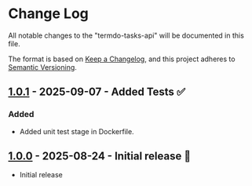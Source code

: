 # Change Log

All notable changes to the "termdo-tasks-api" will be documented in this file.

The format is based on [Keep a Changelog](https://keepachangelog.com/en/1.0.0/), and this project adheres to [Semantic Versioning](https://semver.org/spec/v2.0.0.html).

## [1.0.1] - 2025-09-07 - Added Tests ✅

### Added

- Added unit test stage in Dockerfile.

## [1.0.0] - 2025-08-24 - Initial release 🎉

- Initial release

[1.0.1]: https://github.com/termdo-inc/termdo-tasks-api/releases/tag/v1.0.1
[1.0.0]: https://github.com/termdo-inc/termdo-tasks-api/releases/tag/v1.0.0
